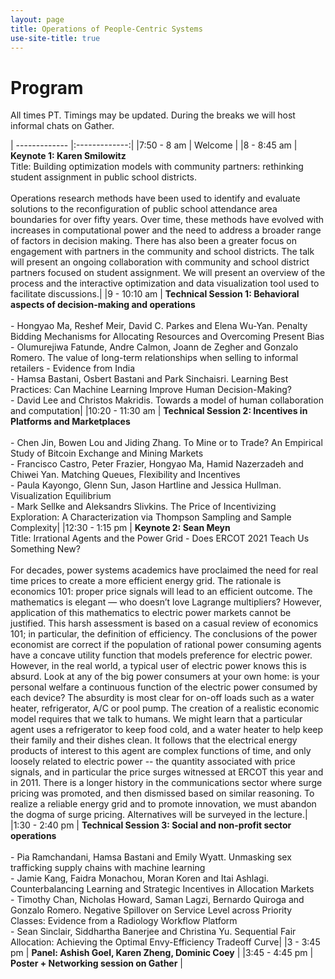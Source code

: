 ```yaml
---
layout: page
title: Operations of People-Centric Systems
use-site-title: true
---
```


# Program

All times PT. Timings may be updated. During the breaks we will host informal chats on Gather.

| ------------- |:-------------:|
|7:50&nbsp;-&nbsp;8&nbsp;am | Welcome |
|8&nbsp;-&nbsp;8:45&nbsp;am | **Keynote 1: Karen Smilowitz** <br> Title:  Building optimization models with community partners: rethinking student assignment in public school districts. <br> <br> Operations research methods have been used to identify and evaluate solutions to the reconfiguration of public school attendance area boundaries for over fifty years.  Over time, these methods have evolved with increases in computational power and the need to address a broader range of factors in decision making.  There has also been a greater focus on engagement with partners in the community and school districts.  The talk will present an ongoing collaboration with community and school district partners focused on student assignment.  We will present an overview of the process and the interactive optimization and data visualization tool used to facilitate discussions.|
|9&nbsp;-&nbsp;10:10&nbsp;am | **Technical Session 1: Behavioral aspects of decision-making and operations** <br> <br> - Hongyao Ma, Reshef Meir, David C. Parkes and Elena Wu-Yan.	Penalty Bidding Mechanisms for Allocating Resources and Overcoming Present Bias <br> - Olumurejiwa Fatunde, Andre Calmon, Joann de Zegher and Gonzalo Romero.	The value of long-term relationships when selling to informal retailers - Evidence from India <br> - Hamsa Bastani, Osbert Bastani and Park Sinchaisri.	Learning Best Practices: Can Machine Learning Improve Human Decision-Making? <br> - David Lee and Christos Makridis.	Towards a model of human collaboration and computation|
|10:20&nbsp;-&nbsp;11:30&nbsp;am | **Technical Session 2: Incentives in Platforms and Marketplaces** <br><br> - Chen Jin, Bowen Lou and Jiding Zhang.	To Mine or to Trade? An Empirical Study of Bitcoin Exchange and Mining Markets <br> - 	Francisco Castro, Peter Frazier, Hongyao Ma, Hamid Nazerzadeh and Chiwei Yan.	Matching Queues, Flexibility and Incentives <br> - Paula Kayongo, Glenn Sun, Jason Hartline and Jessica Hullman.	Visualization Equilibrium <br> - Mark Sellke and Aleksandrs Slivkins.	The Price of Incentivizing Exploration: A Characterization via Thompson Sampling and Sample Complexity|
|12:30&nbsp;-&nbsp;1:15&nbsp;pm | **Keynote 2: Sean Meyn** <br> Title: Irrational Agents and the Power Grid - Does ERCOT 2021 Teach Us Something New?  <br><br> For decades, power systems academics have proclaimed the need for real time prices to create a more efficient energy grid.   The rationale is economics 101: proper price signals will lead to an efficient outcome.  The mathematics is elegant — who doesn’t love Lagrange multipliers?  However, application of this mathematics to electric power markets cannot be justified.  This harsh assessment is based on a casual review of economics 101;  in particular, the definition of efficiency.   The conclusions of the power economist are correct if the population of rational power consuming agents have a concave utility function that models preference for electric power.  However, in the real world, a typical user of electric power knows this is absurd.   Look at any of the big power consumers at your own home:  is your personal welfare a continuous function of the electric power consumed by each device?    The absurdity is most clear for on-off loads such as a water heater, refrigerator, A/C or pool pump.    The creation of a realistic economic model requires that we talk to humans.  We might learn that a particular agent uses a refrigerator to keep food cold, and a water heater to help keep their family and their dishes clean.  It follows that  the electrical energy products of interest to this agent are complex functions of time, and only loosely related to electric power -- the quantity associated with price signals, and in particular the price surges witnessed at ERCOT this year and in 2011.    There is a longer history in the communications sector where surge pricing was promoted, and then dismissed based on similar reasoning.   To realize a reliable energy grid and to promote innovation, we must abandon the dogma of surge pricing.   Alternatives will be surveyed in the lecture.|
|1:30&nbsp;-&nbsp;2:40&nbsp;pm | **Technical Session 3: Social and non-profit sector operations** <br><br> - Pia Ramchandani, Hamsa Bastani and Emily Wyatt.	Unmasking sex trafficking supply chains with machine learning <br> - Jamie Kang, Faidra Monachou, Moran Koren and Itai Ashlagi.	Counterbalancing Learning and Strategic Incentives in Allocation Markets <br> - Timothy Chan, Nicholas Howard, Saman Lagzi, Bernardo Quiroga and Gonzalo Romero.	Negative Spillover on Service Level across Priority Classes: Evidence from a Radiology Workflow Platform <br> - Sean Sinclair, Siddhartha Banerjee and Christina Yu.	Sequential Fair Allocation: Achieving the Optimal Envy-Efficiency Tradeoff Curve|
|3&nbsp;-&nbsp;3:45 pm | **Panel: Ashish Goel, Karen Zheng, Dominic Coey** |
|3:45&nbsp;-&nbsp;4:45 pm | **Poster + Networking session on Gather** |

